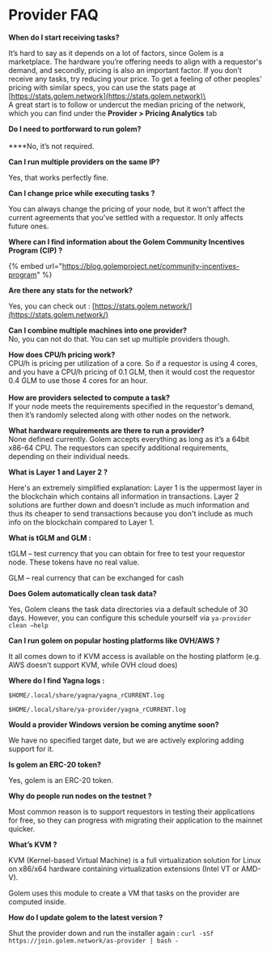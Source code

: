 # Provider FAQ

**When do I start receiving tasks?**

It’s hard to say as it depends on a lot of factors, since Golem is a marketplace. The hardware you’re offering needs to align with a requestor's demand, and secondly, pricing is also an important factor. If you don’t receive any tasks, try reducing your price. To get a feeling of other peoples' pricing with similar specs, you can use the stats page at [https://stats.golem.network](https://stats.golem.network)\
\
A great start is to follow or undercut the median pricing of the network, which you can find under the **Provider > Pricing Analytics** tab

**Do I need to portforward to run golem?**\
\
\*\*\*\*No, it’s not required.

**Can I run multiple providers on the same IP?**

Yes, that works perfectly fine.

**Can I change price while executing tasks ?**

You can always change the pricing of your node, but it won't affect the current agreements that you've settled with a requestor. It only affects future ones.

**Where can I find information about the Golem Community Incentives Program (CIP) ?**

{% embed url="https://blog.golemproject.net/community-incentives-program" %}

**Are there any stats for the network?**

Yes, you can check out : [https://stats.golem.network/](https://stats.golem.network/)

**Can I combine multiple machines into one provider?**\
No, you can not do that. You can set up multiple providers though.

**How does CPU/h pricing work?**\
CPU/h is pricing per utilization of a core. So if a requestor is using 4 cores, and you have a CPU/h pricing of 0.1 GLM, then it would cost the requestor 0.4 GLM to use those 4 cores for an hour.\
\
**How are providers selected to compute a task?**\
If your node meets the requirements specified in the requestor's demand, then it’s randomly selected along with other nodes on the network.

**What hardware requirements are there to run a provider?**\
None defined currently. Golem accepts everything as long as it’s a 64bit x86-64 CPU.
The requestors can specify additional requirements, depending on their individual needs.

**What is Layer 1 and Layer 2 ?**

Here's an extremely simplified explanation: Layer 1 is the uppermost layer in the blockchain which contains all information in transactions. Layer 2 solutions are further down and doesn't include as much information and thus its cheaper to send transactions because you don't include as much info on the blockchain compared to Layer 1.

**What is tGLM and GLM :**

tGLM – test currency that you can obtain for free to test your requestor node. These tokens have no real value.

GLM – real currency that can be exchanged for cash

**Does Golem automatically clean task data?**

Yes, Golem cleans the task data directories via a default schedule of 30 days. However, you can configure this schedule yourself via `ya-provider clean –help`

**Can I run golem on popular hosting platforms like OVH/AWS ?**

It all comes down to if KVM access is available on the hosting platform (e.g. AWS doesn’t support KVM, while OVH cloud does)

**Where do I find Yagna logs :**

`$HOME/.local/share/yagna/yagna_rCURRENT.log`

`$HOME/.local/share/ya-provider/yagna_rCURRENT.log`

**Would a provider Windows version be coming anytime soon?**

We have no specified target date, but we are actively exploring adding support for it.

**Is golem an ERC-20 token?**

Yes, golem is an ERC-20 token.

**Why do people run nodes on the testnet ?**

Most common reason is to support requestors in testing their applications for free, so they can progress with migrating their application to the mainnet quicker.

**What’s KVM ?**

KVM (Kernel-based Virtual Machine) is a full virtualization solution for Linux on x86/x64 hardware containing virtualization extensions (Intel VT or AMD-V).

Golem uses this module to create a VM that tasks on the provider are computed inside.

**How do I update golem to the latest version ?**

Shut the provider down and run the installer again : `curl -sSf https://join.golem.network/as-provider | bash -`
